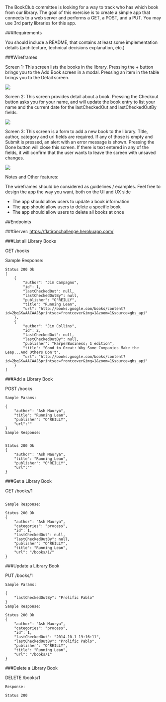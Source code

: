 
The BookClub committee is looking for a way to track who has which book from our library. The goal of this exercise is to create a simple app that connects to a web server and performs a GET, a POST, and a PUT. You may use 3rd party libraries for this app.

###Requirements

 
You should include a README, that contains at least some implementation details (architecture, technical decisions explanation, etc.)


###Wireframes

Screen 1: This screen lists the books in the library. Pressing the + button brings you to the Add Book screen in a modal. Pressing an item in the table brings you to the Detail screen.

![](http://prolific-interview.herokuapp.com/static/ios/screen-1.png)

Screen 2: This screen provides detail about a book. Pressing the Checkout button asks you for your name, and will update the book entry to list your name and the current date for the lastCheckedOut and lastCheckedOutBy fields.

![](http://prolific-interview.herokuapp.com/static/ios/screen-2.png)


Screen 3: This screen is a form to add a new book to the library. Title, author, category and url fields are required. If any of those is empty and Submit is pressed, an alert with an error message is shown. Pressing the Done button will close this screen. If there is text entered in any of the fields, it will confirm that the user wants to leave the screen with unsaved changes.

![](http://prolific-interview.herokuapp.com/static/ios/screen-3.png)

Notes and Other features:

The wireframes should be considered as guidelines / examples. Feel free to design the app the way you want, both on the UI and UX side

* The app should allow users to update a book information
* The app should allow users to delete a specific book
* The app should allow users to delete all books at once


##Endpoints

###Server: https://flatironchallenge.herokuapp.com/


###List all Library Books

GET /books



Sample Response:

```
Status 200 Ok
[
    {
        "author": "Jim Campagno",
        "id": 1,
        "lastCheckedOut": null,
        "lastCheckedOutBy": null,
        "publisher": "O'REILLY",
        "title": "Running Lean",
        "url": "http://books.google.com/books/content?id=2bqGKwAACAAJ&printsec=frontcover&img=1&zoom=1&source=gbs_api"
    },
    {
        "author": "Jim Collins",
        "id": 2,
        "lastCheckedOut": null,
        "lastCheckedOutBy": null,
        "publisher": "HarperBusiness; 1 edition",
        "title": "Good to Great: Why Some Companies Make the Leap...And Others Don't",
        "url": "http://books.google.com/books/content?id=2bqGKwAACAAJ&printsec=frontcover&img=1&zoom=1&source=gbs_api"
    }
]

```

###Add a Library Book

POST /books

```
Sample Params:

{
    "author": "Ash Maurya",
    "title": "Running Lean",
    "publisher": "O'REILLY",
    "url":""
}
Sample Response:


Status 200 Ok
{
    "author": "Ash Maurya",
    "title": "Running Lean",
    "publisher": "O'REILLY",
    "url":""
}

```
###Get a Library Book

GET /books/1

```

Sample Response:

Status 200 Ok
{
    "author": "Ash Maurya",
    "categories": "process",
    "id": 1,
    "lastCheckedOut": null,
    "lastCheckedOutBy": null,
    "publisher": "O'REILLY",
    "title": "Running Lean",
    "url": "/books/1/"
}
```


###Update a Library Book

PUT /books/1

```
Sample Params:

{
    "lastCheckedOutBy": "Prolific Pablo"
}
Sample Response:

Status 200 Ok
{
    "author": "Ash Maurya",
    "categories": "process",
    "id": 1,
    "lastCheckedOut": "2014-10-1 19:16:11",
    "lastCheckedOutBy": "Prolific Pablo",
    "publisher": "O'REILLY",
    "title": "Running Lean",
    "url": "/books/1"
}

```


###Delete a Library Book

DELETE /books/1

```
Response:

Status 200 
```
